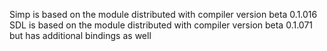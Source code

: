 Simp is based on the module distributed with compiler version beta 0.1.016
SDL is based on the module distributed with compiler version beta 0.1.071 but has additional bindings as well